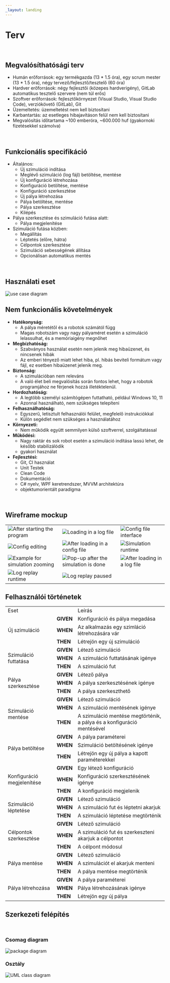 ```yaml
---
_layout: landing
---
```


# Terv

<br>

## Megvalósíthatósági terv
- Humán erőforrások: egy termékgazda (13 * 1.5 óra), egy scrum mester (13 * 1.5 óra), négy tervező/fejlesztő/tesztelő (60 óra)
- Hardver erőforrások: négy fejlesztői (közepes hardverigény), GitLab automatikus tesztelő szervere (nem túl erős)
- Szoftver erőforrások: fejlesztőkörnyezet (Visual Studio, Visual Studio Code), verziókövető (GitLab), Git
- Üzemeltetés: üzemeltetést nem kell biztosítani
- Karbantartás: az esetleges hibajavításon felül nem kell biztosítani
- Megvalósítás időtartama ~100 emberóra, ~600.000 huf (gyakornoki fizetésekkel számolva)

<br>

## Funkcionális specifikáció
- Általános:
    - Új szimuláció indítása
    - Meglévő szimuláció (log fájl) betöltése, mentése
    - Új konfiguráció létrehozása
    - Konfiguráció betöltése, mentése
    - Konfiguráció szerkesztése
    - Új pálya létrehozása
    - Pálya betöltése, mentése
    - Pálya szerkesztése
    - Kilépés
- Pálya szerkesztése és szimuláció futása alatt:
    - Pálya megjelenítése
- Szimuláció futása közben:
    - Megállítás
    - Léptetés (előre, hátra)
    - Célpontok szerkesztése
    - Szimuláció sebességének állítása
    - Opcionálisan automatikus mentés


<br>

## Használati eset

![use case diagram](https://www.plantuml.com/plantuml/svg/bPQ_ZjGm4CPxFuLrD5p1FS0MwCILIEZ4mGEOP3RhYsD7zWH1q3q4BTsMAQYGU06BzsBnibA6dSo6RVtDR_vySvExJMWY3ftJGuBA950EjgWnw6YR7UhQHgZG1gzIQtrlekbq5toeTZ5qeBV67K9CXI7gzzeaVVKEOfUdjZ5ZRQxKds3Z6mVwOOJOGXhnrrVzHUd3x_dhuBUs6MBULpR_qEcao5E2Q_tipjI0hzm0H_LzthlFvfBgBa-k3nv3AoYVL17Fghk7EDg357nbpQc-Xz5sW_jRtGV0_DFnMQco0xyWozyUTPf9pnHqBd9cLYldRecOQCYCfOmdZPofBwApDq9mUS88kp3cVJBNN3l_IihlWZKtBrxoVMoqzHz32wi0j0u19FfVK7HUD5uC5Smb27wt2eAQGQBu07vFQ3frPdE9P6sbiRmnQuENzfWVba2IxLqFAuTaTaI8bTmDeHX6i1qG3PPNwSOKKe_0_m4gTIbrQL98lT5zX0fgM0lYTvXYn7OBIBhU6msV47ozWi9FYbAKakyHZw82qfwmClzBMucJlvzpeDpawMav_cc-v6_oD08kVC8xQ1x1WS_VZv2ZwArfCU_Z-Qkwv6Rv7-HG8elWBw4y5dvoCdLXFZUhwvBsMgQGGtCBlXuwftu3)

## Nem funkcionális követelmények

- **Hatékonyság:**
    - A pálya méretétől és a robotok számától függ
    - Magas robotszám vagy nagy pályaméret esetén a szimuláció lelassulhat, és a memóriaigény megnőhet
- **Megbízhatóság:**
    - Szabványos használat esetén nem jelenik meg hibaüzenet, és nincsenek hibák
    - Az emberi tényező miatt lehet hiba, pl. hibás beviteli formátum vagy fájl, ez esetben hibaüzenet jelenik meg.
- **Biztonság:**
    - A szimulációban nem releváns
    - A való élet beli megvalósítás során fontos lehet, hogy a robotok programjához ne férjenek hozzá illetéktelenül.
- **Hordozhatóság:**
    - A legtöbb személyi számítógépen futtatható, például Windows 10, 11
    - Azonnal használható, nem szükséges telepíteni
- **Felhasználhatóság:**
    - Egyszerű, letisztult felhasználói felület, megfelelő instrukciókkal
    - Külön segédlet nem szükséges a használatához
- **Környezeti:**
    - Nem működik együtt semmilyen külső szoftverrel, szolgáltatással
- **Működési:**
    - Nagy raktár és sok robot esetén a szimuláció indítása lassú lehet, de később stabilizálódik
    - gyakori használat
- **Fejlesztési:**
    - Git, CI használat
    - Unit Testek
    - Clean Code
    - Dokumentáció
    - C# nyelv, WPF keretrendszer, MVVM architektúra
    - objektumorientált paradigma

<br>

## Wireframe mockup

|   |   |   |
|---|---|---|
| ![After starting the program](~/images/wireframe/load_in.png) | ![Loading in a log file](~/images/wireframe/load_log_file.png) | ![Config file interface](~/images/wireframe/load_conf.png) |
| ![Config editing](~/images/wireframe/edit_conf.png) | ![After loading in a config file](~/images/wireframe/after_config.png) | ![Simulation runtime](~/images/wireframe/simulation_runtime.png) |
| ![Example for simulation zooming](~/images/wireframe/simulation_zooming.png) | ![Pop-up after the simulation is done](~/images/wireframe/simulation_done.png) | ![After loading in a log file](~/images/wireframe/after_log.png) |
| ![Log replay runtime](~/images/wireframe/log_replay_runtime.png) | ![Log replay paused](~/images/wireframe/log_replay_paused.png) | |





## Felhasználói történetek

<table>
  <tr>
      <td>Eset</td>
      <td></td>
      <td>Leírás</td>
  </tr>
  <tr>
      <td rowspan=3>Új szimuláció</td>
      <td><b>GIVEN</b></td>
      <td>Konfiguráció és pálya megadása</td>
  </tr>
  <tr>
      <td><b>WHEN</b></td>
      <td>Az alkalmazás egy szimláció létrehozására vár</td>
  </tr>
  <tr>
      <td><b>THEN</b></td>
      <td>Létrejön egy új szimuláció</td>
  </tr>
  <tr>
      <td rowspan=3>Szimuláció futtatása</td>
      <td><b>GIVEN</b></td>
      <td>Létező szimuláció</td>
  </tr>
  <tr>
      <td><b>WHEN</b></td>
      <td>A szimuláció futtatásának igénye</td>
  </tr>
  <tr> 
      <td><b>THEN</b></td>
      <td>A szimuláció fut</td>
  </tr>
  <tr>
      <td rowspan=3>Pálya szerkesztése</td>
      <td><b>GIVEN</b></td>
      <td>Létező pálya</td>
  </tr>
  <tr>
      <td><b>WHEN</b></td>
      <td>A pálya szerkesztésének igénye</td>
  </tr>
  <tr>
      <td><b>THEN</b></td>
      <td>A pálya szerkeszthető</td>
  </tr>
  <tr>
      <td rowspan=3>Szimuláció mentése</td>
      <td><b>GIVEN</b></td>
      <td>Létező szimuláció</td>
  </tr>
  <tr>
      <td><b>WHEN</b></td>
      <td>A szimuláció mentésének igénye</td>
  </tr>
  <tr>
      <td><b>THEN</b></td>
      <td>A szimuláció mentése megtörténik, a pálya és a konfiguráció mentésével</td>
  </tr>
  <tr>
      <td rowspan=3>Pálya betöltése</td>
      <td><b>GIVEN</b></td>
      <td>A pálya paraméterei</td>
  </tr>
  <tr>
      <td><b>WHEN</b></td>
      <td>Szimuláció betöltésének igénye</td>
  </tr>
  <tr> 
      <td><b>THEN</b></td>
      <td>Létrejön egy új pálya a kapott paraméterekkel</td>
  </tr>
  <tr>
      <td rowspan=3>Konfiguráció megjelenítése</td>
      <td><b>GIVEN</b></td>
      <td>Egy létező konfiguráció</td>
  </tr>
  <tr>
      <td><b>WHEN</b></td>
      <td>Konfiguráció szerkesztésének igénye</td>
  </tr>
  <tr>
      <td><b>THEN</b></td>
      <td>A konfiguráció megjelenik</td>
  </tr>
  <tr>
      <td rowspan=3>Szimuláció léptetése</td>
      <td><b>GIVEN</b></td>
      <td>Létező szimuláció</td>
  </tr>
  <tr>
      <td><b>WHEN</b></td>
      <td>A szimuláció fut és léptetni akarjuk</td>
  </tr>
  <tr>
      <td><b>THEN</b></td>
      <td>A szimuláció léptetése megtörténik</td>
  </tr>
  <tr>
      <td rowspan=3>Célpontok szerkesztése</td>
      <td><b>GIVEN</b></td>
      <td>Létező szimuláció</td>
  </tr>
  <tr>
      <td><b>WHEN</b></td>
      <td>A szimuláció fut és szerkeszteni akarjuk a célpontot</td>
  </tr>
  <tr>
      <td><b>THEN</b></td>
      <td>A célpont módosul</td>
  </tr>
  <tr>
      <td rowspan=3>Pálya mentése</td>
      <td><b>GIVEN</b></td>
      <td>Létező szimuláció</td>
  </tr>
  <tr>
      <td><b>WHEN</b></td>
      <td>A szimulációt el akarjuk menteni</td>
  </tr>
  <tr>
      <td><b>THEN</b></td>
      <td>A pálya mentése megtörténik</td>
  </tr>
  <tr>
      <td rowspan=3>Pálya létrehozása</td>
      <td><b>GIVEN</b></td>
      <td>A pálya paraméterei</td>
  </tr>
  <tr>
      <td><b>WHEN</b></td>
      <td>Pálya létrehozásának igénye</td>
  </tr>
  <tr>
      <td><b>THEN</b></td>
      <td>Létrejön egy új pálya</td>
  </tr>
</table>


## Szerkezeti felépítés

<br>

### Csomag diagram

![package diagram](https://www.plantuml.com/plantuml/svg/LL7DZgCm3BxdAVm2lC5grGLrJqLQXOhBQWuUS9ce8Ob2cAggvjt7nPG9EVdxoMSxEKm9Ovf72vKVWtVaafgknWMCE4BtuffqjmIHkeHkiAHKmEwA0q5hw0OF1NoCInGls17y2K5zxJsrxycknlyRKU94Ru0Jj7KfKcF6sM8otcscnT2qjHWq1OltlQXPpFfjlVQ1bNV9MqjH0giyxwd57r6_HF_kap12d34E9CnPcECdEI6E-Gp_A4vcIkGwWWUiHswK7cE_t5XtvkONCopCslVaXx_6ojESdh5D1KNlRwxu3Lhf72YzWJFxsXf-5NCebXVLEHBnvUNrTGPvOSM_1cncnCOCiKy6uFeeLJJ3Hs9Oxb2r5qyyg4HmgGxa-dcqtm00)

### Osztály
![UML class diagram](https://www.plantuml.com/plantuml/svg/fLTHSzie47xNhs3w92VopBMFdKxRn6ckkMcdcSXtUUZq0KiRcKO23QoS-5pVRpz0ia6O-3npUOWmtyV7xh8iy54XbTWrDPdLLAahHYj9cqGzCjvItIA5wRv0b6pH8TmKWkViRo2_9KdIqkAHLa1U_SNWwHNP98IGdayksfPijbv7pfgkfiW4lsUy54zZz0xQcguTiWt4lueIwl4C--vBge2yUqSN2YKjyFtxunFln_Lgzk_yLizEtfARcMWQoai7p9QKLp2diW8C2N47Jfp10RHJ44NkG7LD7FgZQzeG64Vj5gHY2e4NC8xRJF07LdccJHlQNhFQJAHGCbuvH2jnV053e8t910qnZbu_LOyl3E5TCzUekeCLq3esy48fLl46EEOeAKArFfJPAAJ8YYqv_o9ecROKbtlIHBTw1uUGU8vV2YfBt-_vkerOUNxFIbm6nfr_1bOjCUpzIkqgwC-tnKyey7lsusGphJbE2fTCVTVYv3aZvhF-aKv6scGZMf0KXTnwsUVvzqLKDkwUXvzMm54P6Tiwyn0fXJI8RNY0pbFEGSvP0mOkHRUemSDR2IicEeDTKGJ3Sqve4wnUAbzdHBx9o12nZ3IgSjwF1bZBKZ3_zuPwZ9ok80ZUQI6Ex0bN2eOjOMm3-K0B60Lwb3RtjAvrUL5QimOKlAyl_jON2u7-LhyfhTUwJm8j1Q_NMyyVKsu7_Fb5rgrGpDZf4nrwnIGK0xnlEzZiCOsOZwVO1-V2Si-yn6OAXLp78EjOglDndH6MaP-xjNmoGYwMCy5HYhe6cH7gT2Od2lMLyxz5SeGsdOnBO8fMoUlj2qYABWGUg8ioUrYRI3YXSOaV-ltrjI8dB-_lWjP7LzSP2KPd8KGTSbpCDC5-FyGe_mo-oXrhug0_ERLWp9ymu6GJpAfsWcVZu-jIxwEy1IZ3CfWNIoWxBQK1Kn2aWypF76dJXcD2AsAxrvsFwIGy5WzJePyXuh1BrRZJzamQikNiX5ZCMM6IorQgpvINjUzmtZKpeT2aC8g65JSSeGe89YWXuQHeEay-yHBAq8W8x-K0n_DVxclsY075O-fsxcH8N7Sgp6XTc1d1R2wNaLQituMH0ZFznaqeKmMyjDuAMty_P0Hsdbt8IerM57ZN34BU4bvdv2uZiupSPsGUqbs9z4Pm8N6f9w9A6wb4PtuyWSBau70vdzMYUBnd2ko1x8d1Cm9NkhcD318THv2dZlNDtTzydBLNr_bXMji0ZIw-OLBlAjMuYBg-mpk4ktzPzP6Wo6tcM4-KRPADM86Kh8JjeNdNZ3EbC_b_2zaRnQX8lJvQWk_UnE4m175uT2dq6EuwuUuJSr2etErwN6ii67lbH81BWKEldS4ydiHqUl1qsGF-QoD9WfVGhsdN7exTa-9qNz5Har0bQfRZEnLBFLNMGNgG_icdqPhjvAD3UjIZ9z72FvNc9ZyzMAct1EtttJ1DP4WFX7HRwNOSjvIE4BT3sBZtZvLZ3FjEE4OOxls9PtSSTrVSOTNjtJRedlQLEqc6ylAhZsvO6K9ujDkJv2FmiclgVm40)